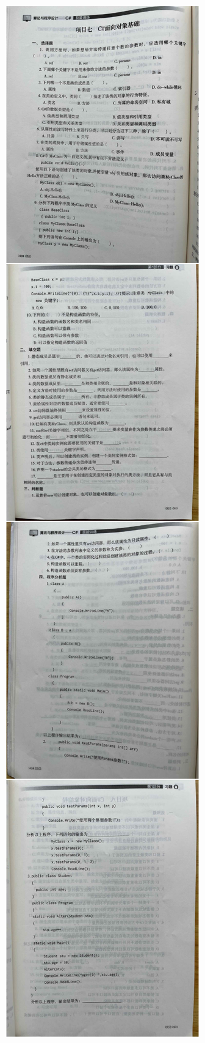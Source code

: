 
![练习册](images1/050.jpeg)
![练习册](images1/051.jpeg)
![练习册](images1/052.jpeg)
![练习册](images1/053.jpeg)